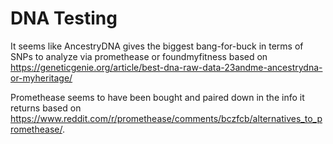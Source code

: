 # DNA Testing

It seems like AncestryDNA gives the biggest bang-for-buck in terms of SNPs to
analyze via promethease or foundmyfitness based on
https://geneticgenie.org/article/best-dna-raw-data-23andme-ancestrydna-or-myheritage/

Promethease seems to have been bought and paired down in the info it returns
based on
https://www.reddit.com/r/promethease/comments/bczfcb/alternatives_to_promethease/.
